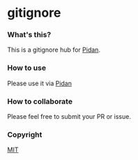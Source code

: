# gitignore

### What's this?

This is a gitignore hub for [Pidan](https://github.com/Pidan/pidan).

### How to use

Please use it via [Pidan](https://github.com/Pidan/pidan)

### How to collaborate

Please feel free to submit your PR or issue.

### Copyright

[MIT](LICENSE)
